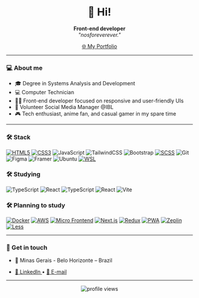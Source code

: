
<h1 align="center">👋 Hi!</h1>

<p align="center">
  <strong>Front-end developer</strong><br/>
  <em>"nosforeverever."</em>
</p>

<p align="center">
  <a href="#" target="_blank">
    🌐 My Portfolio
  </a> 
</p>


---

### 💻 About me

-  🎓 Degree in Systems Analysis and Development
-  💻 Computer Technician
-  🧑‍💻 Front-end developer focused on responsive and user-friendly UIs
-  🤝 Volunteer Social Media Manager @IBL
-  🎮 Tech enthusiast, anime fan, and casual gamer in my spare time

---

### 🛠️ Stack

[![HTML5](https://img.shields.io/badge/HTML5-E34F26?style=for-the-badge&logo=html5&logoColor=white)](https://developer.mozilla.org/en-US/docs/Web/HTML)
[![CSS3](https://img.shields.io/badge/CSS3-1572B6?style=for-the-badge&logo=css3&logoColor=white)](https://developer.mozilla.org/en-US/docs/Web/CSS)
![JavaScript](https://img.shields.io/badge/JavaScript-F7DF1E?style=for-the-badge&logo=javascript&logoColor=black)
![TailwindCSS](https://img.shields.io/badge/TailwindCSS-06B6D4?style=for-the-badge&logo=tailwindcss&logoColor=white)
![Bootstrap](https://img.shields.io/badge/Bootstrap-7952B3?style=for-the-badge&logo=bootstrap&logoColor=white)
[![SCSS](https://img.shields.io/badge/SCSS-CC6699?style=for-the-badge&logo=sass&logoColor=white)](https://sass-lang.com/documentation/syntax#scss)
![Git](https://img.shields.io/badge/Git-F05032?style=for-the-badge&logo=git&logoColor=white)
![Figma](https://img.shields.io/badge/Figma-F24E1E?style=for-the-badge&logo=figma&logoColor=white)
![Framer](https://img.shields.io/badge/Framer-0055FF?style=for-the-badge&logo=framer&logoColor=white)
![Ubuntu](https://img.shields.io/badge/Ubuntu-E95420?style=for-the-badge&logo=ubuntu&logoColor=white)
[![WSL](https://img.shields.io/badge/WSL-4D4D4D?style=for-the-badge&logo=windows&logoColor=white)](https://learn.microsoft.com/en-us/windows/wsl/)

### 🛠️ Studying

![TypeScript](https://img.shields.io/badge/TypeScript-3178C6?style=for-the-badge&logo=typescript&logoColor=white)
![React](https://img.shields.io/badge/React-20232A?style=for-the-badge&logo=react&logoColor=61DAFB)
![TypeScript](https://img.shields.io/badge/TypeScript-3178C6?style=for-the-badge&logo=typescript&logoColor=white)
![React](https://img.shields.io/badge/React-20232A?style=for-the-badge&logo=react&logoColor=61DAFB)
![Vite](https://img.shields.io/badge/Vite-646CFF?style=for-the-badge&logo=vite&logoColor=white)

### 🛠️ Planning to study

[![Docker](https://img.shields.io/badge/Docker-2496ED?style=for-the-badge&logo=docker&logoColor=white)](https://www.docker.com/)
[![AWS](https://img.shields.io/badge/AWS-232F3E?style=for-the-badge&logo=amazon-aws&logoColor=white)](https://aws.amazon.com/)
[![Micro Frontend](https://img.shields.io/badge/Micro--Frontend-000000?style=for-the-badge&logo=appveyor&logoColor=white)](https://micro-frontends.org/)
[![Next.js](https://img.shields.io/badge/Next.js-000000?style=for-the-badge&logo=next.js&logoColor=white)](https://nextjs.org/)
[![Redux](https://img.shields.io/badge/Redux-764ABC?style=for-the-badge&logo=redux&logoColor=white)](https://redux.js.org/)
[![PWA](https://img.shields.io/badge/PWA-5A0FC8?style=for-the-badge&logo=pwa&logoColor=white)](https://web.dev/progressive-web-apps/)
[![Zeplin](https://img.shields.io/badge/Zeplin-FFAE00?style=for-the-badge&logo=zeplin&logoColor=white)](https://zeplin.io/)
[![Less](https://img.shields.io/badge/Less-1D365D?style=for-the-badge&logo=less&logoColor=white)](http://lesscss.org/)

---

### 🤝 Get in touch

- 📍 Minas Gerais - Belo Horizonte – Brazil

- <p>
  <a href="https://www.linkedin.com/in/pedro-henrique-dos-reis/" target="_blank">
    💼 LinkedIn
  </a>• 
  <a href="mailto:pedroxad@gmail.com" target="_blank">
    📧 E-mail
  </a>
</p> 

---

<p align="center">
  <img src="https://komarev.com/ghpvc/?username=PedroXA&color=blue&style=flat-square" alt="profile views"/>
</p>
